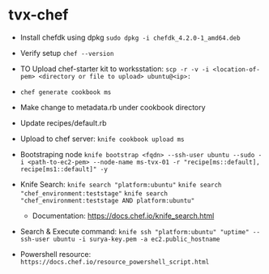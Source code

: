 # tvx-chef


- Install chefdk using dpkg `sudo dpkg -i chefdk_4.2.0-1_amd64.deb`
- Verify setup `chef --version`
- TO Upload chef-starter kit to worksstation: `scp -r -v -i <location-of-pem> <directory or file to upload> ubuntu@<ip>:`

- `chef generate cookbook ms`
- Make change to metadata.rb under cookbook directory
- Update recipes/default.rb
- Upload to chef server: `knife cookbook upload ms`
- Bootstraping node `knife bootstrap <fqdn> --ssh-user ubuntu --sudo -i <path-to-ec2-pem> --node-name ms-tvx-01 -r "recipe[ms::default], recipe[ms1::default]" -y`
- Knife Search: `knife search "platform:ubuntu"` `knife search "chef_environment:teststage"` `knife search "chef_environment:teststage AND platform:ubuntu"`
  - Documentation: https://docs.chef.io/knife_search.html
- Search & Execute command: `knife ssh "platform:ubuntu" "uptime" --ssh-user ubuntu -i surya-key.pem -a ec2.public_hostname`
- Powershell resource: `https://docs.chef.io/resource_powershell_script.html`
